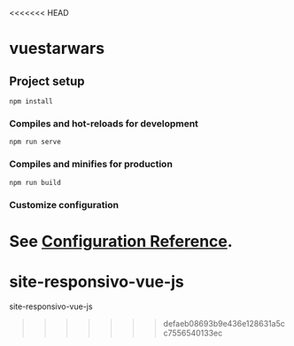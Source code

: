 <<<<<<< HEAD
# vuestarwars

## Project setup
```
npm install
```

### Compiles and hot-reloads for development
```
npm run serve
```

### Compiles and minifies for production
```
npm run build
```

### Customize configuration
See [Configuration Reference](https://cli.vuejs.org/config/).
=======
# site-responsivo-vue-js
site-responsivo-vue-js
>>>>>>> defaeb08693b9e436e128631a5cc7556540133ec
